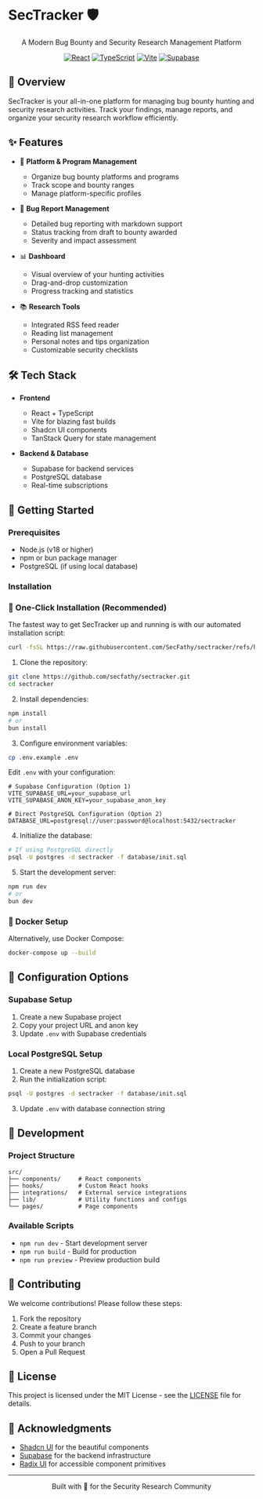 # SecTracker 🛡️

<div align="center">

A Modern Bug Bounty and Security Research Management Platform

[![React](https://img.shields.io/badge/React-20232A?style=for-the-badge&logo=react&logoColor=61DAFB)](https://reactjs.org/)
[![TypeScript](https://img.shields.io/badge/TypeScript-007ACC?style=for-the-badge&logo=typescript&logoColor=white)](https://www.typescriptlang.org/)
[![Vite](https://img.shields.io/badge/Vite-B73BFE?style=for-the-badge&logo=vite&logoColor=FFD62E)](https://vitejs.dev/)
[![Supabase](https://img.shields.io/badge/Supabase-181818?style=for-the-badge&logo=supabase&logoColor=white)](https://supabase.io/)

</div>

## 🎯 Overview

SecTracker is your all-in-one platform for managing bug bounty hunting and security research activities. Track your findings, manage reports, and organize your security research workflow efficiently.

## ✨ Features

- 🎯 **Platform & Program Management**
  - Organize bug bounty platforms and programs
  - Track scope and bounty ranges
  - Manage platform-specific profiles

- 🐛 **Bug Report Management**
  - Detailed bug reporting with markdown support
  - Status tracking from draft to bounty awarded
  - Severity and impact assessment

- 📊 **Dashboard**
  - Visual overview of your hunting activities
  - Drag-and-drop customization
  - Progress tracking and statistics

- 📚 **Research Tools**
  - Integrated RSS feed reader
  - Reading list management
  - Personal notes and tips organization
  - Customizable security checklists

## 🛠️ Tech Stack

- **Frontend**
  - React + TypeScript
  - Vite for blazing fast builds
  - Shadcn UI components
  - TanStack Query for state management

- **Backend & Database**
  - Supabase for backend services
  - PostgreSQL database
  - Real-time subscriptions

## 🚀 Getting Started

### Prerequisites

- Node.js (v18 or higher)
- npm or bun package manager
- PostgreSQL (if using local database)

### Installation

### 🎉 One-Click Installation (Recommended)

The fastest way to get SecTracker up and running is with our automated installation script:

```bash
curl -fsSL https://raw.githubusercontent.com/SecFathy/sectracker/refs/heads/main/1-click.sh | bash
```


1. Clone the repository:
```bash
git clone https://github.com/secfathy/sectracker.git
cd sectracker
```

2. Install dependencies:
```bash
npm install
# or
bun install
```

3. Configure environment variables:
```bash
cp .env.example .env
```

Edit `.env` with your configuration:
```plaintext
# Supabase Configuration (Option 1)
VITE_SUPABASE_URL=your_supabase_url
VITE_SUPABASE_ANON_KEY=your_supabase_anon_key

# Direct PostgreSQL Configuration (Option 2)
DATABASE_URL=postgresql://user:password@localhost:5432/sectracker
```

4. Initialize the database:
```bash
# If using PostgreSQL directly
psql -U postgres -d sectracker -f database/init.sql
```

5. Start the development server:
```bash
npm run dev
# or
bun dev
```

### 🐳 Docker Setup

Alternatively, use Docker Compose:

```bash
docker-compose up --build
```

## 🔧 Configuration Options

### Supabase Setup

1. Create a new Supabase project
2. Copy your project URL and anon key
3. Update `.env` with Supabase credentials

### Local PostgreSQL Setup

1. Create a new PostgreSQL database
2. Run the initialization script:
```bash
psql -U postgres -d sectracker -f database/init.sql
```
3. Update `.env` with database connection string

## 📖 Development

### Project Structure
```
src/
├── components/     # React components
├── hooks/          # Custom React hooks
├── integrations/   # External service integrations
├── lib/            # Utility functions and configs
└── pages/          # Page components
```

### Available Scripts

- `npm run dev` - Start development server
- `npm run build` - Build for production
- `npm run preview` - Preview production build

## 🤝 Contributing

We welcome contributions! Please follow these steps:

1. Fork the repository
2. Create a feature branch
3. Commit your changes
4. Push to your branch
5. Open a Pull Request

## 📄 License

This project is licensed under the MIT License - see the [LICENSE](LICENSE) file for details.

## 🙏 Acknowledgments

- [Shadcn UI](https://ui.shadcn.com/) for the beautiful components
- [Supabase](https://supabase.io/) for the backend infrastructure
- [Radix UI](https://www.radix-ui.com/) for accessible component primitives

---

<div align="center">
Built with 💙 for the Security Research Community
</div>

        

